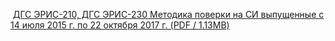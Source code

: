  [ДГС ЭРИС-210, ДГС ЭРИС-230 Методика поверки на СИ выпущенные с 14 июля 2015 г. по 22 октября 2017 г. (PDF / 1.13MB)](https://eriskip.com/uploads/files/ru/10/390/mp61055-15.pdf)
 